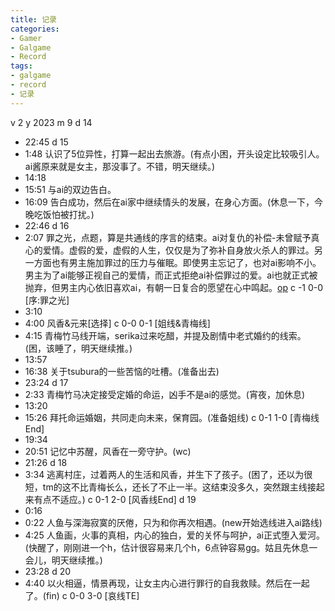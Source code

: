 ```yaml
---
title: 记录
categories:
- Gamer
- Galgame
- Record
tags:
- galgame
- record
- 记录
---
```

v 2
y 2023
m 9
d 14
- 22:45
d 15
- 1:48
认识了5位异性，打算一起出去旅游。(有点小困，开头设定比较吸引人。ai酱原来就是女主，那没事了。不错，明天继续。)
- 14:18
- 15:51
与ai的双边告白。
- 16:09
告白成功，然后在ai家中继续情头的发展，在身心方面。(休息一下，今晚吃饭怕被打扰。)
- 22:46
d 16
- 2:07
罪之光，点题，算是共通线的序言的结束。ai对复仇的补偿-未曾赋予真心的爱情。虚假的爱，虚假的人生，仅仅是为了弥补自身放火杀人的罪过。另一方面也有男主施加罪过的压力与催眠。即使男主忘记了，也对ai影响不小。男主为了ai能够正视自己的爱情，而正式拒绝ai补偿罪过的爱。ai也就正式被抛弃，但男主内心依旧喜欢ai，有朝一日复合的愿望在心中鸣起。[op](休息一下，眼睛累，而且ai那一发还没结束，先结束再继续。)
c -1 0-0 [序:罪之光]
- 3:10
- 4:00
风香&元来[选择]
c 0-0 0-1 [姐线&青梅线]
- 4:15
青梅竹马线开端，serika过来吃醋，并提及剧情中老式婚约的线索。(困，该睡了，明天继续推。)
- 13:57
- 16:38
关于tsubura的一些苦恼的吐槽。(准备出去)
- 23:24
d 17
- 2:33
青梅竹马决定接受定婚的命运，凶手不是ai的感觉。(宵夜，加休息)
- 13:20
- 15:26
拜托命运婚姻，共同走向未来，保育园。(准备姐线)
c 0-1 1-0 [青梅线End]
- 19:34
- 20:51
记忆中苏醒，风香在一旁守护。(wc)
- 21:26
d 18
- 3:34
逃离村庄，过着两人的生活和风香，并生下了孩子。(困了，还以为很短，tm的这不比青梅长么，还长了不止一半。这结束没多久，突然跟主线接起来有点不适应。)
c 0-1 2-0 [风香线End]
d 19
- 0:16
- 0:22
人鱼与深海寂寞的厌倦，只为和你再次相遇。(new开始选线进入ai路线)
- 4:25
人鱼画，火事的真相，内心的独白，爱的关怀与呵护，ai正式堕入爱河。(快醒了，刚刚进一个h，估计很容易来几个h，6点钟容易gg。姑且先休息一会儿，明天继续推。)
- 23:28
d 20
- 4:40
以火相逼，情景再现，让女主内心进行罪行的自我救赎。然后在一起了。(fin)
c 0-0 3-0 [哀线TE]